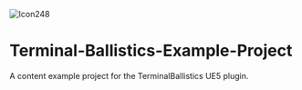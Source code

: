 ![Icon248](https://user-images.githubusercontent.com/13501941/235820748-6e8cdca1-39d9-4826-bf88-950c143bd0bd.png)
# Terminal-Ballistics-Example-Project
A content example project for the TerminalBallistics UE5 plugin.
